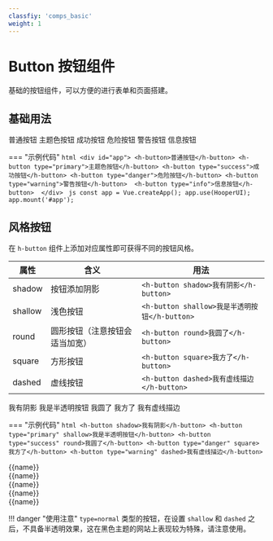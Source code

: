 ```yaml
---
classfiy: 'comps_basic'
weight: 1
---
```


# Button 按钮组件

基础的按钮组件，可以方便的进行表单和页面搭建。

## 基础用法

<div id="app">
    <h-button>普通按钮</h-button>
    <h-button type="primary">主题色按钮</h-button>
    <h-button type="success">成功按钮</h-button>
    <h-button type="danger">危险按钮</h-button>
    <h-button type="warning">警告按钮</h-button>
    <h-button type="info">信息按钮</h-button>
</div>
<!-- <script>
Demo(function () {
    const app = Vue.createApp({});
    app.use(HooperUI);
    app.mount('#app');
    console.log('a');
});
</script> -->

=== "示例代码"
    ```html
    <div id="app">
        <h-button>普通按钮</h-button>
        <h-button type="primary">主题色按钮</h-button>
        <h-button type="success">成功按钮</h-button>
        <h-button type="danger">危险按钮</h-button>
        <h-button type="warning">警告按钮</h-button> 
        <h-button type="info">信息按钮</h-button> 
    </div>
    ```
    ```js
    const app = Vue.createApp();
    app.use(HooperUI);
    app.mount('#app');
    ```

## 风格按钮

在 `h-button` 组件上添加对应属性即可获得不同的按钮风格。

| 属性 | 含义 | 用法 |
|----|----|----|
| shadow | 按钮添加阴影 | `<h-button shadow>我有阴影</h-button>` |
| shallow | 浅色按钮 | `<h-button shallow>我是半透明按钮</h-button>` |
| round | 圆形按钮（注意按钮会适当加宽） | `<h-button round>我圆了</h-button>` |
| square | 方形按钮 | `<h-button square>我方了</h-button>` |
| dashed | 虚线按钮 | `<h-button dashed>我有虚线描边</h-button>` |

<div id="app2">
    <h-button shadow>我有阴影</h-button>
    <h-button type="primary" shallow>我是半透明按钮</h-button>
    <h-button type="success" round>我圆了</h-button>
    <h-button type="danger" square>我方了</h-button>
    <h-button type="warning" dashed>我有虚线描边</h-button>
</div>
<!-- <script>
Demo(function () {
    const app = Vue.createApp({});
    app.use(HooperUI);
    app.mount('#app2');
});
</script> -->

=== "示例代码"
    ```html
    <h-button shadow>我有阴影</h-button>
    <h-button type="primary" shallow>我是半透明按钮</h-button>
    <h-button type="success" round>我圆了</h-button>
    <h-button type="danger" square>我方了</h-button>
    <h-button type="warning" dashed>我有虚线描边</h-button>
    ```

<div id="app3">
    <div><h-button v-for="(name, color) in colors" :type="color" @click="plus" shadow>{{name}}</h-button></div>
    <div><h-button v-for="(name, color) in colors" :type="color" @click="plus" shallow>{{name}}</h-button></div>
    <div><h-button v-for="(name, color) in colors" :type="color" @click="plus" round>{{name}}</h-button></div>
    <div><h-button v-for="(name, color) in colors" :type="color" @click="plus" dashed>{{name}}</h-button></div>
    <div><h-button v-for="(name, color) in colors" :type="color" @click="plus" square>{{name}}</h-button></div>
</div>
<!-- <script>
Demo(function () {
    const app = Vue.createApp({
        data() {
            return {
                colors: {
                    normal: '普通按钮',
                    primary: '主题色按钮',
                    success: '成功按钮',
                    danger: '危险按钮',
                    warning: '警告按钮',
                    info: '信息按钮',
                }
            };
        }
    });
    app.use(HooperUI);
    app.mount('#app3');
});
</script> -->

!!! danger "使用注意"
    `type=normal` 类型的按钮，在设置 `shallow` 和 `dashed` 之后，不具备半透明效果，这在黑色主题的网站上表现较为特殊，请注意使用。
